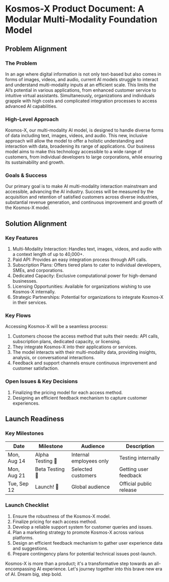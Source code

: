 # Kosmos-X Product Document: A Modular Multi-Modality Foundation Model

## Problem Alignment

### The Problem
In an age where digital information is not only text-based but also comes in forms of images, videos, and audio, current AI models struggle to interact and understand multi-modality inputs at an efficient scale. This limits the AI’s potential in various applications, from enhanced customer service to intuitive virtual assistants. Simultaneously, organizations and individuals grapple with high costs and complicated integration processes to access advanced AI capabilities.

### High-Level Approach
Kosmos-X, our multi-modality AI model, is designed to handle diverse forms of data including text, images, videos, and audio. This new, inclusive approach will allow the model to offer a holistic understanding and interaction with data, broadening its range of applications. Our business model aims to make this technology accessible to a wide range of customers, from individual developers to large corporations, while ensuring its sustainability and growth.

### Goals & Success
Our primary goal is to make AI multi-modality interaction mainstream and accessible, advancing the AI industry. Success will be measured by the acquisition and retention of satisfied customers across diverse industries, substantial revenue generation, and continuous improvement and growth of the Kosmos-X model.

## Solution Alignment

### Key Features
1. Multi-Modality Interaction: Handles text, images, videos, and audio with a context length of up to 40,000+.
2. Paid API: Provides an easy integration process through API calls.
3. Subscription Plans: Offers tiered plans to cater to individual developers, SMEs, and corporations.
4. Dedicated Capacity: Exclusive computational power for high-demand businesses.
5. Licensing Opportunities: Available for organizations wishing to use Kosmos-X internally.
6. Strategic Partnerships: Potential for organizations to integrate Kosmos-X in their services.

### Key Flows  
Accessing Kosmos-X will be a seamless process:
1. Customers choose the access method that suits their needs: API calls, subscription plans, dedicated capacity, or licensing.
2. They integrate Kosmos-X into their applications or services.
3. The model interacts with their multi-modality data, providing insights, analysis, or conversational interactions.
4. Feedback and support channels ensure continuous improvement and customer satisfaction.

### Open Issues & Key Decisions
1. Finalizing the pricing model for each access method.
2. Designing an efficient feedback mechanism to capture customer experiences.

## Launch Readiness

### Key Milestones
Date | Milestone | Audience | Description
--- | --- | --- | ---
Mon, Aug 14 | Alpha Testing 🧪 | Internal employees only | Testing internally
Mon, Aug 21 | Beta Testing 🎯 | Selected customers | Getting user feedback
Tue, Sep 12 | Launch! 🚀 | Global audience | Official public release

### Launch Checklist
1. Ensure the robustness of the Kosmos-X model.
2. Finalize pricing for each access method.
3. Develop a reliable support system for customer queries and issues.
4. Plan a marketing strategy to promote Kosmos-X across various platforms.
5. Design an efficient feedback mechanism to gather user experience data and suggestions.
6. Prepare contingency plans for potential technical issues post-launch.

Kosmos-X is more than a product; it's a transformative step towards an all-encompassing AI experience. Let's journey together into this brave new era of AI. Dream big, step bold.